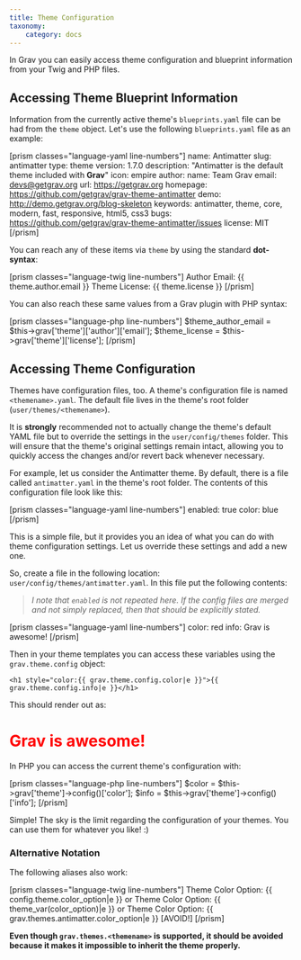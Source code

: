 ```yaml
---
title: Theme Configuration
taxonomy:
    category: docs
---
```


In Grav you can easily access theme configuration and blueprint information from your Twig and PHP files.

## Accessing Theme Blueprint Information

Information from the currently active theme's `blueprints.yaml` file can be had from the `theme` object. Let's use the following `blueprints.yaml` file as an example:

[prism classes="language-yaml line-numbers"]
name: Antimatter
slug: antimatter
type: theme
version: 1.7.0
description: "Antimatter is the default theme included with **Grav**"
icon: empire
author:
  name: Team Grav
  email: devs@getgrav.org
  url: https://getgrav.org
homepage: https://github.com/getgrav/grav-theme-antimatter
demo: http://demo.getgrav.org/blog-skeleton
keywords: antimatter, theme, core, modern, fast, responsive, html5, css3
bugs: https://github.com/getgrav/grav-theme-antimatter/issues
license: MIT
[/prism]

You can reach any of these items via `theme` by using the standard **dot-syntax**:

[prism classes="language-twig line-numbers"]
Author Email: {{ theme.author.email }}
Theme License: {{ theme.license }}
[/prism]

You can also reach these same values from a Grav plugin with PHP syntax:

[prism classes="language-php line-numbers"]
$theme_author_email = $this->grav['theme']['author']['email'];
$theme_license = $this->grav['theme']['license'];
[/prism]

## Accessing Theme Configuration

Themes have configuration files, too. A theme's configuration file is named `<themename>.yaml`. The default file lives in the theme's root folder (`user/themes/<themename>`).

It is **strongly** recommended not to actually change the theme's default YAML file but to override the settings in the `user/config/themes` folder. This will ensure that the theme's original settings remain intact, allowing you to quickly access the changes and/or revert back whenever necessary.

For example, let us consider the Antimatter theme.  By default, there is a file called `antimatter.yaml` in the theme's root folder. The contents of this configuration file look like this:

[prism classes="language-yaml line-numbers"]
enabled: true
color: blue
[/prism]

This is a simple file, but it provides you an idea of what you can do with theme configuration settings. Let us override these settings and add a new one.

So, create a file in the following location: `user/config/themes/antimatter.yaml`.  In this file put the following contents:

> *I note that `enabled` is not repeated here. If the config files are merged and not simply replaced, then that should be explicitly stated.*

[prism classes="language-yaml line-numbers"]
color: red
info: Grav is awesome!
[/prism]

Then in your theme templates you can access these variables using the `grav.theme.config` object:

```
<h1 style="color:{{ grav.theme.config.color|e }}">{{ grav.theme.config.info|e }}</h1>
```

This should render out as:

<h1 style="color:red">Grav is awesome!</h1>

In PHP you can access the current theme's configuration with:

[prism classes="language-php line-numbers"]
$color = $this->grav['theme']->config()['color'];
$info = $this->grav['theme']->config()['info'];
[/prism]

Simple! The sky is the limit regarding the configuration of your themes.  You can use them for whatever you like! :)

### Alternative Notation

The following aliases also work:

[prism classes="language-twig line-numbers"]
Theme Color Option: {{ config.theme.color_option|e }}
   or
Theme Color Option: {{ theme_var(color_option)|e }}
   or
Theme Color Option: {{ grav.themes.antimatter.color_option|e }} [AVOID!]
[/prism]

**Even though `grav.themes.<themename>` is supported, it should be avoided because it makes it impossible to inherit the theme properly.**
